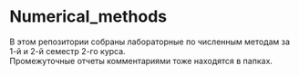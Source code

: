 # Numerical_methods
В этом репозитории собраны лабораторные по численным методам за 1-й и 2-й семестр 2-го курса.<br>
Промежуточные отчеты комментариями тоже находятся в папках.